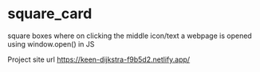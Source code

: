 # square_card

square boxes where on clicking the middle icon/text a webpage is opened using window.open() in JS

Project site url
https://keen-dijkstra-f9b5d2.netlify.app/
